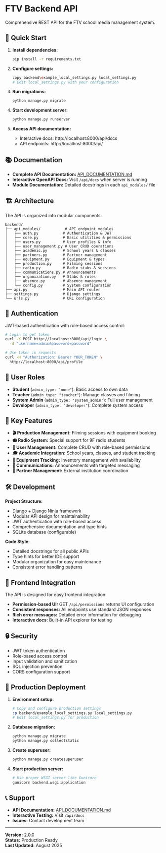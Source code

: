 # FTV Backend API

Comprehensive REST API for the FTV school media management system.

## 🚀 Quick Start

1. **Install dependencies:**
   ```bash
   pip install -r requirements.txt
   ```

2. **Configure settings:**
   ```bash
   copy backend\example_local_settings.py local_settings.py
   # Edit local_settings.py with your configuration
   ```

3. **Run migrations:**
   ```bash
   python manage.py migrate
   ```

4. **Start development server:**
   ```bash
   python manage.py runserver
   ```

5. **Access API documentation:**
   - Interactive docs: http://localhost:8000/api/docs
   - API endpoints: http://localhost:8000/api/

## 📚 Documentation

- **Complete API Documentation:** [API_DOCUMENTATION.md](./API_DOCUMENTATION.md)
- **Interactive OpenAPI Docs:** Visit `/api/docs` when server is running
- **Module Documentation:** Detailed docstrings in each `api_modules/` file

## 🏗 Architecture

The API is organized into modular components:

```
backend/
├── api_modules/           # API endpoint modules
│   ├── auth.py           # Authentication & JWT
│   ├── core.py           # Basic utilities & permissions  
│   ├── users.py          # User profiles & info
│   ├── user_management.py # User CRUD operations
│   ├── academic.py       # School years & classes
│   ├── partners.py       # Partner management
│   ├── equipment.py      # Equipment & types
│   ├── production.py     # Filming sessions
│   ├── radio.py          # Radio stabs & sessions
│   ├── communications.py # Announcements
│   ├── organization.py   # Stabs & roles
│   ├── absence.py        # Absence management
│   └── config.py         # System configuration
├── api.py                # Main API router
├── settings.py           # Django settings
└── urls.py               # URL configuration
```

## 🔐 Authentication

JWT-based authentication with role-based access control:

```bash
# Login to get token
curl -X POST http://localhost:8000/api/login \
  -d "username=admin&password=password"

# Use token in requests  
curl -H "Authorization: Bearer YOUR_TOKEN" \
  http://localhost:8000/api/profile
```

## 👥 User Roles

- **Student** (`admin_type: "none"`): Basic access to own data
- **Teacher** (`admin_type: "teacher"`): Manage classes and filming
- **System Admin** (`admin_type: "system_admin"`): Full user management
- **Developer** (`admin_type: "developer"`): Complete system access

## 🎯 Key Features

- **🎬 Production Management:** Filming sessions with equipment booking
- **📻 Radio System:** Special support for 9F radio students  
- **👥 User Management:** Complete CRUD with role-based permissions
- **🎓 Academic Integration:** School years, classes, and student tracking
- **🔧 Equipment Tracking:** Inventory management with availability
- **📢 Communications:** Announcements with targeted messaging
- **🤝 Partner Management:** External institution coordination

## 🛠 Development

**Project Structure:**
- Django + Django Ninja framework
- Modular API design for maintainability  
- JWT authentication with role-based access
- Comprehensive documentation and type hints
- SQLite database (configurable)

**Code Style:**
- Detailed docstrings for all public APIs
- Type hints for better IDE support
- Modular organization for easy maintenance
- Consistent error handling patterns

## 📱 Frontend Integration

The API is designed for easy frontend integration:

- **Permission-based UI:** GET `/api/permissions` returns UI configuration
- **Consistent responses:** All endpoints use standard JSON responses
- **Rich error messages:** Detailed error information for debugging
- **Interactive docs:** Built-in API explorer for testing

## 🔒 Security

- JWT token authentication
- Role-based access control  
- Input validation and sanitization
- SQL injection prevention
- CORS configuration support

## 🚀 Production Deployment

1. **Environment setup:**
   ```bash
   # Copy and configure production settings
   cp backend/example_local_settings.py local_settings.py
   # Edit local_settings.py for production
   ```

2. **Database migration:**
   ```bash
   python manage.py migrate
   python manage.py collectstatic
   ```

3. **Create superuser:**
   ```bash
   python manage.py createsuperuser
   ```

4. **Start production server:**
   ```bash
   # Use proper WSGI server like Gunicorn
   gunicorn backend.wsgi:application
   ```

## 📞 Support

- **API Documentation:** [API_DOCUMENTATION.md](./API_DOCUMENTATION.md)
- **Interactive Testing:** Visit `/api/docs`
- **Issues:** Contact development team

---

**Version:** 2.0.0  
**Status:** Production Ready  
**Last Updated:** August 2025
